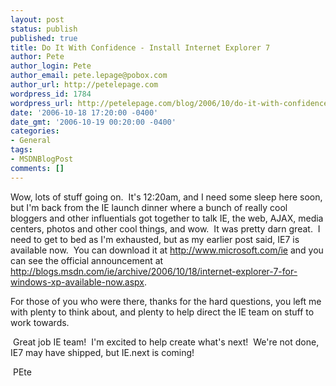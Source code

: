 ```yaml
---
layout: post
status: publish
published: true
title: Do It With Confidence - Install Internet Explorer 7
author: Pete
author_login: Pete
author_email: pete.lepage@pobox.com
author_url: http://petelepage.com
wordpress_id: 1784
wordpress_url: http://petelepage.com/blog/2006/10/do-it-with-confidence-install-internet-explorer-7-2/
date: '2006-10-18 17:20:00 -0400'
date_gmt: '2006-10-19 00:20:00 -0400'
categories:
- General
tags:
- MSDNBlogPost
comments: []
---
```

<p>Wow, lots of stuff going on.&nbsp; It's 12:20am, and I need some sleep here soon, but I'm back from the IE launch dinner where a bunch of really cool bloggers and other influentials got together to talk IE, the web, AJAX, media centers, photos and other cool things, and wow.&nbsp; It was pretty darn great.&nbsp; I need to get to bed as I'm exhausted, but as my earlier post said, IE7 is available now.&nbsp; You can download it at <a href="http://www.microsoft.com/ie" mce_href="http://www.microsoft.com/ie">http://www.microsoft.com/ie</a> and you can see the official announcement at <a href="http://blogs.msdn.com/ie/archive/2006/10/18/internet-explorer-7-for-windows-xp-available-now.aspx" mce_href="http://blogs.msdn.com/ie/archive/2006/10/18/internet-explorer-7-for-windows-xp-available-now.aspx">http://blogs.msdn.com/ie/archive/2006/10/18/internet-explorer-7-for-windows-xp-available-now.aspx</a>.</p>
<p>For those of you who were there, thanks for the hard questions, you left me with plenty to think about, and plenty to help direct the IE team on stuff to work towards.</p>
<p>&nbsp;Great job IE team!&nbsp; I'm excited to help create what's next!&nbsp; We're not done, IE7 may have shipped, but IE.next is coming!</p>
<p>&nbsp;PEte</p>

